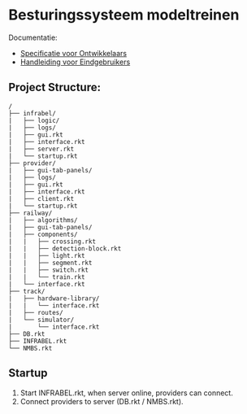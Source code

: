 # Besturingssysteem modeltreinen

Documentatie:
- [Specificatie voor Ontwikkelaars](docs/specificatie%20voor%20ontwikkelaars/specificatie-voor-ontwikkelaars.pdf)
- [Handleiding voor Eindgebruikers](docs/handleiding%20voor%20eindgebruikers/handleiding-voor-eindgebruikers.pdf)

## Project Structure:
```
/
├── infrabel/
|   ├── logic/
|   ├── logs/
|   ├── gui.rkt
|   ├── interface.rkt
|   ├── server.rkt
|   └── startup.rkt
├── provider/
|   ├── gui-tab-panels/
|   ├── logs/
|   ├── gui.rkt
|   ├── interface.rkt
|   ├── client.rkt
|   └── startup.rkt
├── railway/
|   ├── algorithms/
|   ├── gui-tab-panels/
|   ├── components/
|   |   ├── crossing.rkt
|   |   ├── detection-block.rkt
|   |   ├── light.rkt
|   |   ├── segment.rkt
|   |   ├── switch.rkt
|   |   └── train.rkt
|   └── interface.rkt
├── track/
|   ├── hardware-library/
|   |   └── interface.rkt
|   ├── routes/
|   └── simulator/
|       └── interface.rkt
├── DB.rkt
├── INFRABEL.rkt
└── NMBS.rkt
```

## Startup
1. Start INFRABEL.rkt, when server online, providers can connect.
0. Connect providers to server (DB.rkt / NMBS.rkt).